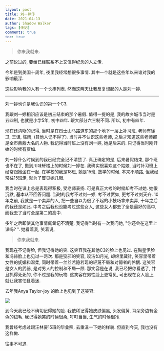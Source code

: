 ```yaml
---
layout: post
title: 刘一婷传
date: 2021-04-13
author: Shadow Walker
tags: [传记]
comments: true
toc: true
---
```


> 你来我就来. 

之前说过的, 要给已经联系不上又值得纪念的人立传. 

今年是到美国十周年, 夜里我经常想很多事情. 其中一个就是这些年以来谁对我的影响最深. 

这些影响我的人有一个长串列表. 然而这两天让我反复想起的人是刘一婷. 


---

刘一婷也许是我认识的第一个C3. 

我跟刘一婷相识应该是初三结束的那个暑假. 值得一提的是, 我的故乡城市当时是五四制, 也就是小学5年, 初中四年. 跟大部分六三制不同. 所以, 初中有四年. 

现在还清晰的记得, 当时是在烈士山马路道东的那个地下一层上补习班.  老师有徐卫, 王谦, 陈雨, (其他人记不得了). 当时并不认识这些老师, 之后才知道这些老师都是全市鼎鼎大名的人物. 我记得当时班上没有刘一婷, 她是后来的. 只记得当时刚开始的时候有贾如. 

刘一婷什么时候到的我已经完全记不清楚了. 真正确定的是, 后来暑假结束, 那个班也不在了, 搬到川味轩楼上的时候刘一婷在.  我确实很喜欢这个姑娘, 当时补习班上经常跟她坐在一起.   在学校的我是18班, 她是15班.  放学的时候, 本来不顺路, 但我经常往15班走, 就为了瞥见她几眼. 

我当时在课上总是表现得积极, 受老师表扬. 可是真正大考的时候却考不过她. 她很沉默, 基本从不回答问题. 当时的我考不过刘一婷, 考不过贾如, 更考不过刘天齐. 10年之前, 我就是一个卖弄的人, 把一些自以为很了不起的小技巧拿来卖弄, 十年之后的我还是如此.  中考之后我也没能考过这些女人, 这些女人都去了全是最好的高中, 而我去了当时全是第二的高中. 

多年之后即使其他事情氤氲记不清楚, 我记得当时有一次我问她, "你还会在这里上课吗? ". 她看着我, 笑着说, 

> 你来我就来. 


我现在不记得脸, 但我记得她的笑.  这笑容我在其他C3的脸上也见过.  在陶星伊脸和冯赫脸上也见过一两次.  那是狡邪的笑容, 皎洁如月光, 却绵里藏针, 笑容里带着女性的妩媚和温柔, 同时带着一丝丝若隐若现的轻蔑不屑和对弱者的怜悯.  这笑容是女人的武器, 是对男人的控制和不屑一顾.  那笑容是在说, 我已经把你看透了, 并且抓得死死的, 你不过是我的玩物.  这笑容在男性脸上更常见, 可出现在女人脸上, 就让我害怕且着迷. 

去年我Anya Taylor-joy 的脸上也见到了这笑容: 

![](https://lh3.googleusercontent.com/pw/ACtC-3fWu2P-QqD1QOomoXzNT0oeldZmlNAf4XjjQ5qDxTAFhkxgSGhpjCJycXuJS4HN5_JKaaFXCqG01obLy_eKBpMXHqB4oaVpQCVFTFq4KfK2F50fRW5PpLdmqOy5neoISpMNvefxs59ogki77xFZbaQg=w1620-h911-no?authuser=0)

到今天我已经不确切记得她的脸.  我依稀记得她皮肤偏黑, 头发偏黄, 耳朵旁边有金色的绒毛.  我记得她笑的时候很柔, 叮叮当当, 生气的时候很冷. 

我曾经考虑过跟汪林要15班的毕业照, 去重温一下她的样貌.  但直到今天, 我也没有这样做.  

往事不可追. 




